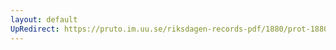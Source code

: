 ```yaml
---
layout: default
UpRedirect: https://pruto.im.uu.se/riksdagen-records-pdf/1880/prot-1880--fk--040/prot-1880--fk--040_044.pdf
---
```

